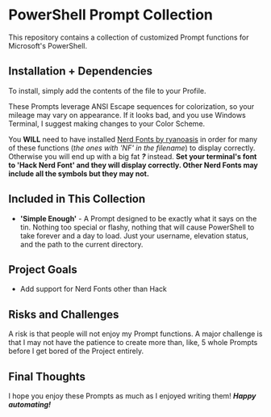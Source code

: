 
# PowerShell Prompt Collection

This repository contains a collection of customized Prompt functions for Microsoft's PowerShell. 

## Installation + Dependencies

To install, simply add the contents of the file to your Profile.

These Prompts leverage ANSI Escape sequences for colorization, so your mileage may vary on appearance. If it looks bad, and you use Windows Terminal, I suggest making changes to your Color Scheme.

You **WILL** need to have installed [Nerd Fonts by ryanoasis](https://github.com/ryanoasis/nerd-fonts) in order for many of these functions (*the ones with 'NF' in the filename*) to display correctly. Otherwise you will end up with a big fat ***?*** instead. **Set your terminal's font to 'Hack Nerd Font' and they will display correctly. Other Nerd Fonts may include all the symbols but they may not.**

## Included in This Collection

* **'Simple Enough'** - A Prompt designed to be exactly what it says on the tin. Nothing too special or flashy, nothing that will cause PowerShell to take forever and a day to load. Just your username, elevation status, and the path to the current directory. 

## Project Goals

* Add support for Nerd Fonts other than Hack

## Risks and Challenges

A risk is that people will not enjoy my Prompt functions. A major challenge is that I may not have the patience to create more than, like, 5 whole Prompts before I get bored of the Project entirely.

## Final Thoughts

I hope you enjoy these Prompts as much as I enjoyed writing them! ***Happy automating!***
